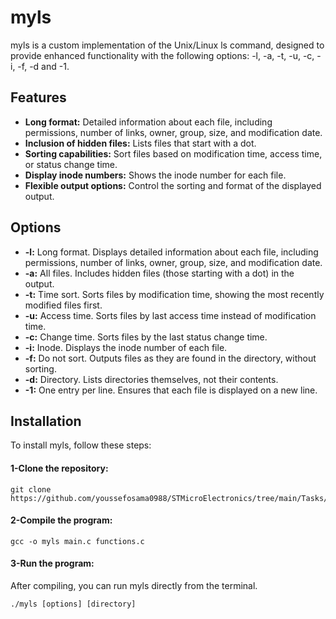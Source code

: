 # myls
myls is a custom implementation of the Unix/Linux ls command, designed to provide enhanced functionality with the following options: -l, -a, -t, -u, -c, -i, -f, -d and -1.
## Features
- **Long format:** Detailed information about each file, including permissions, number of links, owner, group, size, and modification date.
- **Inclusion of hidden files:** Lists files that start with a dot.
- **Sorting capabilities:** Sort files based on modification time, access time, or status change time.
- **Display inode numbers:** Shows the inode number for each file.
- **Flexible output options:** Control the sorting and format of the displayed output.

## Options
- **-l:** Long format. Displays detailed information about each file, including permissions, number of links, owner, group, size, and modification date.
- **-a:** All files. Includes hidden files (those starting with a dot) in the output.
- **-t:** Time sort. Sorts files by modification time, showing the most recently modified files first.
- **-u:** Access time. Sorts files by last access time instead of modification time.
- **-c:** Change time. Sorts files by the last status change time.
- **-i:** Inode. Displays the inode number of each file.
- **-f:** Do not sort. Outputs files as they are found in the directory, without sorting.
- **-d:** Directory. Lists directories themselves, not their contents.
- **-1:** One entry per line. Ensures that each file is displayed on a new line.

## Installation
To install myls, follow these steps:

#### 1-Clone the repository:
```
git clone https://github.com/youssefosama0988/STMicroElectronics/tree/main/Tasks/myls
```

#### 2-Compile the program:
```
gcc -o myls main.c functions.c
```
#### 3-Run the program:
After compiling, you can run myls directly from the terminal.
```
./myls [options] [directory]
```
